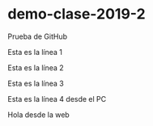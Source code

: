 # demo-clase-2019-2
Prueba de GitHub

Esta es la línea 1

Esta es la línea 2

Esta es la línea 3

Esta es la línea 4 desde el PC

Hola desde la web
